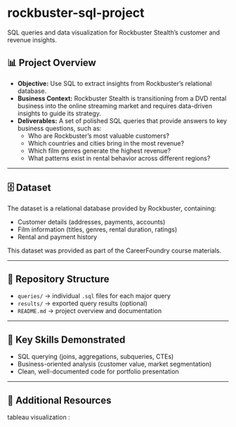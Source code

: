 # rockbuster-sql-project
SQL queries and data visualization for Rockbuster Stealth’s customer and revenue insights.

## 📊 Project Overview
- **Objective:** Use SQL to extract insights from Rockbuster’s relational database.  
- **Business Context:** Rockbuster Stealth is transitioning from a DVD rental business into the online streaming market and requires data-driven insights to guide its strategy.  
- **Deliverables:** A set of polished SQL queries that provide answers to key business questions, such as:
  - Who are Rockbuster’s most valuable customers?
  - Which countries and cities bring in the most revenue?
  - Which film genres generate the highest revenue?
  - What patterns exist in rental behavior across different regions?

---

## 🗄️ Dataset
The dataset is a relational database provided by Rockbuster, containing:
- Customer details (addresses, payments, accounts)  
- Film information (titles, genres, rental duration, ratings)  
- Rental and payment history  

This dataset was provided as part of the CareerFoundry course materials.

---

## 📂 Repository Structure
- `queries/` → individual `.sql` files for each major query  
- `results/` → exported query results (optional)  
- `README.md` → project overview and documentation  

---

## 🔑 Key Skills Demonstrated
- SQL querying (joins, aggregations, subqueries, CTEs)  
- Business-oriented analysis (customer value, market segmentation)  
- Clean, well-documented code for portfolio presentation  

---

## 📎 Additional Resources
tableau visualization :
